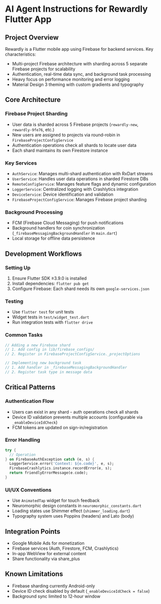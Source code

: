 # AI Agent Instructions for Rewardly Flutter App

## Project Overview
Rewardly is a Flutter mobile app using Firebase for backend services. Key characteristics:
- Multi-project Firebase architecture with sharding across 5 separate Firebase projects for scalability
- Authentication, real-time data sync, and background task processing
- Heavy focus on performance monitoring and error logging
- Material Design 3 theming with custom gradients and typography

## Core Architecture

### Firebase Project Sharding
- User data is sharded across 5 Firebase projects (`rewardly-new`, `rewardly-9fe76`, etc.)
- New users are assigned to projects via round-robin in `FirebaseProjectConfigService`
- Authentication operations check all shards to locate user data
- Each shard maintains its own Firestore instance

### Key Services
- `AuthService`: Manages multi-shard authentication with RxDart streams
- `UserService`: Handles user data operations in sharded Firestore DBs
- `RemoteConfigService`: Manages feature flags and dynamic configuration
- `LoggerService`: Centralized logging with Crashlytics integration
- `DeviceService`: Device identification and validation
- `FirebaseProjectConfigService`: Manages Firebase project sharding

### Background Processing
- FCM (Firebase Cloud Messaging) for push notifications
- Background handlers for coin synchronization (`_firebaseMessagingBackgroundHandler` in `main.dart`)
- Local storage for offline data persistence

## Development Workflows

### Setting Up
1. Ensure Flutter SDK ≥3.9.0 is installed
2. Install dependencies: `flutter pub get`
3. Configure Firebase: Each shard needs its own `google-services.json`

### Testing
- Use `flutter test` for unit tests
- Widget tests in `test/widget_test.dart`
- Run integration tests with `flutter drive`

### Common Tasks
```dart
// Adding a new Firebase shard
// 1. Add config in lib/firebase_configs/
// 2. Register in FirebaseProjectConfigService._projectOptions

// Implementing new background task
// 1. Add handler in _firebaseMessagingBackgroundHandler
// 2. Register task type in message data
```

## Critical Patterns

### Authentication Flow
- Users can exist in any shard - auth operations check all shards
- Device ID validation prevents multiple accounts (configurable via `_enableDeviceIdCheck`)
- FCM tokens are updated on sign-in/registration

### Error Handling
```dart
try {
  // Operation
} on FirebaseAuthException catch (e, s) {
  LoggerService.error('Context: ${e.code}', e, s);
  FirebaseCrashlytics.instance.recordError(e, s);
  return friendlyErrorMessage(e.code);
}
```

### UI/UX Conventions
- Use `AnimatedTap` widget for touch feedback
- Neuromorphic design constants in `neuromorphic_constants.dart`
- Loading states use Shimmer effect (`shimmer_loading.dart`)
- Typography system uses Poppins (headers) and Lato (body)

## Integration Points
- Google Mobile Ads for monetization
- Firebase services (Auth, Firestore, FCM, Crashlytics)
- In-app WebView for external content
- Share functionality via share_plus

## Known Limitations
- Firebase sharding currently Android-only
- Device ID check disabled by default (`_enableDeviceIdCheck = false`)
- Background sync limited to 12-hour window
